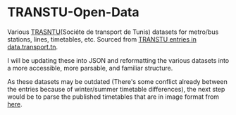 # TRANSTU-Open-Data

 Various [TRASNTU](https://www.transtu.tn/fr/)(Sociéte de transport de Tunis) datasets for metro/bus stations, lines, timetables, etc. Sourced from [TRANSTU entries in data.transport.tn](http://data.transport.tn/group/62111085-2824-4f9f-b274-249b1747a9b1?organization=sncft).

 I will be updating these into JSON and reformatting the various datasets into a more accessible, more parsable, and familiar structure.

 As these datasets may be outdated (There's some conflict already between the entries because of winter/summer timetable differences), the next step would be to parse the published timetables that are in image format from [here](https://www.transtu.tn/fr/0103-marche-horaire-hiver-2022-2023.html).

